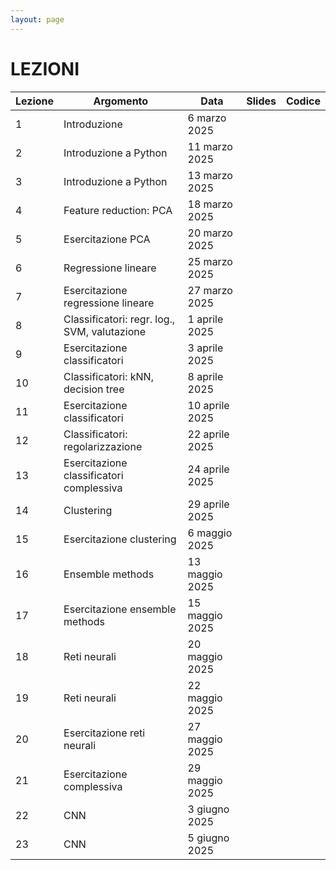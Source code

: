 ```yaml
---
layout: page
---
```


# LEZIONI

| Lezione | Argomento                               | Data                | Slides | Codice |
|---------|-----------------------------------------|----------------------|--------|--------|
| 1       | Introduzione                           | 6 marzo 2025         |        |        |
| 2       | Introduzione a Python                 | 11 marzo 2025        |        |        |
| 3       | Introduzione a Python                 | 13 marzo 2025        |        |        |
| 4       | Feature reduction: PCA                | 18 marzo 2025        |        |        |
| 5       | Esercitazione PCA                     | 20 marzo 2025        |        |        |
| 6       | Regressione lineare                   | 25 marzo 2025        |        |        |
| 7       | Esercitazione regressione lineare     | 27 marzo 2025        |        |        |
| 8       | Classificatori: regr. log., SVM, valutazione | 1 aprile 2025  |        |        |
| 9       | Esercitazione classificatori          | 3 aprile 2025        |        |        |
| 10      | Classificatori: kNN, decision tree    | 8 aprile 2025        |        |        |
| 11      | Esercitazione classificatori          | 10 aprile 2025       |        |        |
| 12      | Classificatori: regolarizzazione      | 22 aprile 2025       |        |        |
| 13      | Esercitazione classificatori complessiva | 24 aprile 2025   |        |        |
| 14      | Clustering                            | 29 aprile 2025       |        |        |
| 15      | Esercitazione clustering              | 6 maggio 2025        |        |        |
| 16      | Ensemble methods                      | 13 maggio 2025       |        |        |
| 17      | Esercitazione ensemble methods        | 15 maggio 2025       |        |        |
| 18      | Reti neurali                          | 20 maggio 2025       |        |        |
| 19      | Reti neurali                          | 22 maggio 2025       |        |        |
| 20      | Esercitazione reti neurali            | 27 maggio 2025       |        |        |
| 21      | Esercitazione complessiva             | 29 maggio 2025       |        |        |
| 22      | CNN                                   | 3 giugno 2025        |        |        |
| 23      | CNN                                   | 5 giugno 2025        |        |        |
